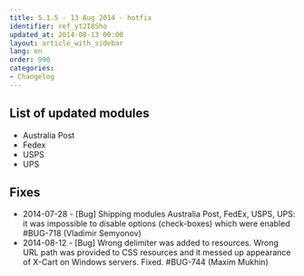 ```yaml
---
title: 5.1.5 - 13 Aug 2014 - hotfix
identifier: ref_yt2I8Sho
updated_at: 2014-08-13 00:00
layout: article_with_sidebar
lang: en
order: 990
categories:
- Changelog
---
```


## List of updated modules

*   Australia Post
*   Fedex
*   USPS
*   UPS

## Fixes

*   2014-07-28 - [Bug] Shipping modules Australia Post, FedEx, USPS, UPS: it was impossible to disable options (check-boxes) which were enabled #BUG-718 (Vladimir Semyonov)
*   2014-08-12 - [Bug] Wrong delimiter was added to resources. Wrong URL path was provided to CSS resources and it messed up appearance of X-Cart on Windows servers. Fixed. #BUG-744 (Maxim Mukhin)